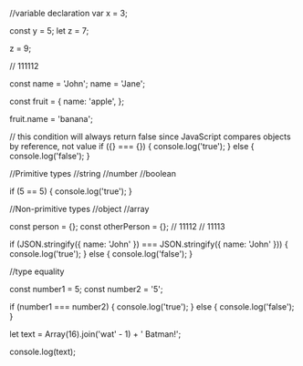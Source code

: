 //variable declaration var x = 3;

const y = 5; let z = 7;

z = 9;

// 111112

const name = 'John'; name = 'Jane';

const fruit = { name: 'apple', };

fruit.name = 'banana';

// this condition will always return false since JavaScript compares objects by reference, not value if ({} === {}) { console.log('true'); } else { console.log('false'); }

//Primitive types //string //number //boolean

if (5 == 5) { console.log('true'); }

//Non-primitive types //object //array

const person = {}; const otherPerson = {}; // 11112 // 11113

if (JSON.stringify({ name: 'John' }) === JSON.stringify({ name: 'John' })) { console.log('true'); } else { console.log('false'); }

//type equality

const number1 = 5; const number2 = '5';

if (number1 === number2) { console.log('true'); } else { console.log('false'); }

let text = Array(16).join('wat' - 1) + ' Batman!';

console.log(text);
